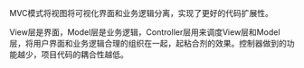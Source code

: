 MVC模式将视图将可视化界面和业务逻辑分离，实现了更好的代码扩展性。

View层是界面，Model层是业务逻辑，Controller层用来调度View层和Model层，将用户界面和业务逻辑合理的组织在一起，起粘合剂的效果。控制器做到的功能越少，项目代码的耦合性越低。